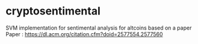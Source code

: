 # cryptosentimental
SVM implementation for sentimental analysis for altcoins based on a paper
Paper : https://dl.acm.org/citation.cfm?doid=2577554.2577560
